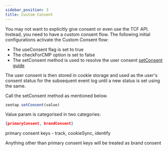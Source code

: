 ```yaml
---
sidebar_position: 3
title: Custom Consent
---
```



You may not want to explicitly give consent or even use the TCF API. Instead, you need to have a custom consent flow. The following initial configurations activate the Custom Consent flow:
    
* The useConsent flag is set to true 
* The checkForCMP option is set to false 
* The setConsent method is used to resolve the user consent [setConsent guide](../APIReference/setConsent.md)


The user consent is then stored in cookie storage and used as the user's consent status for the subsequent event log until a new status is set using the same.

Call the setConsent method as mentioned below.

```javascript
zeotap.setConsent(value)
```

Value param is categorised in two categories:
```json
{primaryConsent, brandConsent}
```

primary consent keys - track, cookieSync, identify

Anything other than primary consent keys will be treated as
brand consent